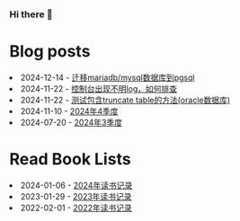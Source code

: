 ### Hi there 👋

<!--
**deletefromuser/deletefromuser** is a ✨ _special_ ✨ repository because its `README.md` (this file) appears on your GitHub profile.

Here are some ideas to get you started:

- 🔭 I’m currently working on ...
- 🌱 I’m currently learning ...
- 👯 I’m looking to collaborate on ...
- 🤔 I’m looking for help with ...
- 💬 Ask me about ...
- 📫 How to reach me: ...
- 😄 Pronouns: ...
- ⚡ Fun fact: ...
-->

# Blog posts
<!-- BLOG-POST-LIST:START -->
<li>2024-12-14 - <a href="https://deletefromuser.github.io/sql/2024121401/" rel="nofollow">迁移mariadb/mysql数据库到pgsql</a></li><li>2024-11-22 - <a href="https://deletefromuser.github.io/java/2024112201/" rel="nofollow">控制台出现不明log，如何排查</a></li><li>2024-11-22 - <a href="https://deletefromuser.github.io/java/2024112202/" rel="nofollow">测试包含truncate table的方法&lpar;oracle数据库&rpar;</a></li><li>2024-11-10 - <a href="https://deletefromuser.github.io/watch/2024100101/" rel="nofollow">2024年4季度</a></li><li>2024-07-20 - <a href="https://deletefromuser.github.io/watch/2024070101/" rel="nofollow">2024年3季度</a></li>
<!-- BLOG-POST-LIST:END -->

# Read Book Lists
<!-- READ-BOOK-LIST:START -->
<li>2024-01-06 - <a href="https://deletefromuser.github.io/read/2024010601/" rel="nofollow">2024年读书记录</a></li><li>2023-01-29 - <a href="https://deletefromuser.github.io/read/2023012901/" rel="nofollow">2023年读书记录</a></li><li>2022-02-01 - <a href="https://deletefromuser.github.io/read/2022030701/" rel="nofollow">2022年读书记录</a></li>
<!-- READ-BOOK-LIST:END -->
